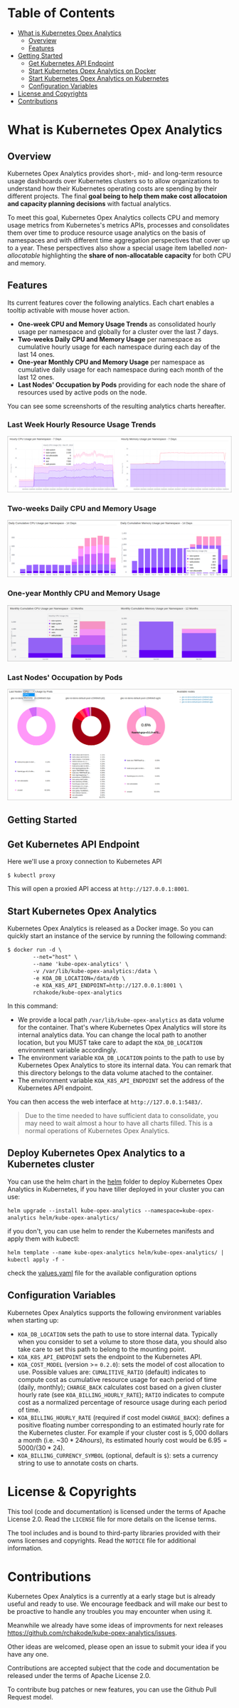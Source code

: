 # Table of Contents
* [What is Kubernetes Opex Analytics](#what-is-koa)
  * [Overview](#overview)
  * [Features](#features)
* [Getting Started](#getting-started)
  * [Get Kubernetes API Endpoint](#get-kubernetes-api-endpoint)
  * [Start Kubernetes Opex Analytics on Docker](#start-koa-on-docker)
  * [Start Kubernetes Opex Analytics on Kubernetes](#start-koa-on-k8s)
  * [Configuration Variables](#config-variales)
* [License and Copyrights](#license-copyrights)
* [Contributions](#contributions)


# <a name="what-is-koa"></a>What is Kubernetes Opex Analytics

## <a name="overview"></a>Overview
Kubernetes Opex Analytics provides short-, mid- and long-term resource usage dashboards over Kubernetes clusters so to allow organizations to understand how their Kubernetes operating costs are spending by their different projects. The final **goal being to help them make cost allocatoion and capacity planning decisions** with factual analytics.

To meet this goal, Kubernetes Opex Analytics collects CPU and memory usage metrics from Kubernetes's metrics APIs, processes and consolidates them over time to produce resource usage analytics on the basis of namespaces and with different time aggregation perspectives that cover up to a year. These perspectives also show a special usage item labelled _non-allocatable_ highlighting the **share of non-allocatable capacity** for both CPU and memory.

## <a name="features"></a>Features
Its current features cover the following analytics. Each chart enables a tooltip activable with mouse hover action.

* **One-week CPU and Memory Usage Trends** as consolidated hourly usage per namespace and globally for a cluster over the last 7 days.
* **Two-weeks Daily CPU and Memory Usage** per namespace as cumulative hourly usage for each namespace during each day of the last 14 ones.
* **One-year Monthly CPU and Memory Usage** per namespace as cumulative daily usage for each namespace during each month of the last 12 ones.
* **Last Nodes' Occupation by Pods** providing for each node the share of resources used by active pods on the node.

You can see some screenshorts of the resulting analytics charts hereafter.

### Last Week Hourly Resource Usage Trends

![](./screenshots/sample-one-week-hourly-usage.png)


### Two-weeks Daily CPU and Memory Usage


![](./screenshots/sample-two-weeks-daily-usage.png)


### One-year Monthly CPU and Memory Usage


![](./screenshots/sample-one-year-monthly-usage.png)


### Last Nodes' Occupation by Pods
![](./screenshots/sample-last-nodes-occupation-by-pods.png)



## <a name="getting-started"></a>Getting Started

## <a name="get-kubernetes-api-endpoint"></a>Get Kubernetes API Endpoint
Here we'll use a proxy connection to Kubernetes API

```
$ kubectl proxy
```

This will open a proxied API access at `http://127.0.0.1:8001`.


## <a name="start-koa-on-docker"></a>Start Kubernetes Opex Analytics
Kubernetes Opex Analytics is released as a Docker image. So you can quickly start an instance of the service by running the following command:

```
$ docker run -d \
        --net="host" \
        --name 'kube-opex-analytics' \
        -v /var/lib/kube-opex-analytics:/data \
        -e KOA_DB_LOCATION=/data/db \
        -e KOA_K8S_API_ENDPOINT=http://127.0.0.1:8001 \
        rchakode/kube-opex-analytics
```

In this command:

 * We provide a local path `/var/lib/kube-opex-analytics` as data volume for the container. That's where Kubernetes Opex Analytics will store its internal analytics data. You can change the local path to another location, but you MUST take care to adapt the `KOA_DB_LOCATION` environment variable accordingly.
 * The environment variable `KOA_DB_LOCATION` points to the path to use by Kubernetes Opex Analytics to store its internal data. You can remark that this directory belongs to the data volume atached to the container.
 * The environment variable `KOA_K8S_API_ENDPOINT` set the address of the Kubernetes API endpoint.

 You can then access the web interface at `http://127.0.0.1:5483/`.

 > Due to the time needed to have sufficient data to consolidate, you may need to wait almost a hour to have all charts filled. This is a normal operations of Kubernetes Opex Analytics.

## <a name="start-koa-on-k8s"></a> Deploy Kubernetes Opex Analytics to a Kubernetes cluster

You can use the helm chart in the [helm](./helm/) folder to deploy Kubernetes Opex Analytics in Kubernetes, if you have tiller deployed in your cluster you can use:
```
helm upgrade --install kube-opex-analytics --namespace=kube-opex-analytics helm/kube-opex-analytics/
```

if you don't, you can use helm to render the Kubernetes manifests and apply them with kubectl:
```
helm template --name kube-opex-analytics helm/kube-opex-analytics/ | kubectl apply -f -
```
check the [values.yaml](./helm/kube-opex-analytics/values.yaml) file for the available configuration options

## <a name="config-variables"></a>Configuration Variables
Kubernetes Opex Analytics supports the following environment variables when starting up:
* `KOA_DB_LOCATION` sets the path to use to store internal data. Typically when you consider to set a volume to store those data, you should also take care to set this path to belong to the mounting point.
* `KOA_K8S_API_ENDPOINT` sets the endpoint to the Kubernetes API.
* `KOA_COST_MODEL` (version >= `0.2.0`): sets the model of cost allocation to use. Possible values are: `CUMALITIVE_RATIO` (default) indicates to compute cost as cumulative resource usage for each period of time (daily, monthly); `CHARGE_BACK` calculates cost based on a given cluster hourly rate (see `KOA_BILLING_HOURLY_RATE`); `RATIO` indicates to compute cost as a normalized percentage of resource usage during each period of time. 
* `KOA_BILLING_HOURLY_RATE` (required if cost model `CHARGE_BACK`): defines a positive floating number corresponding to an estimated hourly rate for the Kubernetes cluster. For example if your cluster cost is $5,000$ dollars a month (i.e. ~$30*24 hours$), its estimated hourly cost would be $6.95 = 5000/(30*24)$.
* `KOA_BILLING_CURRENCY_SYMBOL` (optional, default is `$`): sets a currency string to use to annotate costs on charts. 

# <a name="license-copyrights"></a>License & Copyrights
This tool (code and documentation) is licensed under the terms of Apache License 2.0. Read the `LICENSE` file for more details on the license terms.

The tool includes and is bound to third-party libraries provided with their owns licenses and copyrights. Read the `NOTICE` file for additional information.

# <a name="contributions"></a>Contributions
Kubernetes Opex Analytics is a currently at a early stage but is already useful and ready to use. We encourage feedback and will make our best to be proactive to handle any troubles you may encounter when using it.

Meanwhile we already have some ideas of improvments for next releases https://github.com/rchakode/kube-opex-analytics/issues.

Other ideas are welcomed, please open an issue to submit your idea if you have any one.

Contributions are accepted subject that the code and documentation be released under the terms of Apache License 2.0.

To contribute bug patches or new features, you can use the Github Pull Request model.
